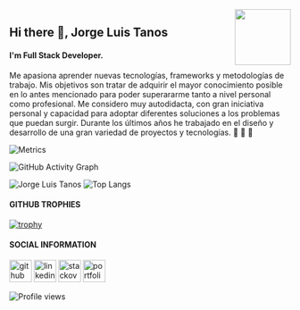 
<!--
**jTanos/jTanos** is a ✨ _special_ ✨ repository because its `README.md` (this file) appears on your GitHub profile.

Here are some ideas to get you started:

- 🔭 I’m currently working on ...
- 🌱 I’m currently learning ...
- 👯 I’m looking to collaborate on ...
- 🤔 I’m looking for help with ...
- 💬 Ask me about ...
- ⚡ Fun fact: ...
- 📫 How to reach me: <a href="https://www.linkedin.com/in/vedant-jajoo-89a366171/">
      <img align="center" alt="Linkdin" width="25px"                                  src="https://raw.githubusercontent.com/edent/SuperTinyIcons/099dc12b59179d07d534069bc8551718f786d91a/images/svg/linkedin.svg" />
</a>
</br>
-->






<a href='https://jtanos.github.io/'>
  <img align='right' src='https://user-images.githubusercontent.com/5713670/87202985-820dcb80-c2b6-11ea-9f56-7ec461c497c3.gif' width='100'>
</a>

## Hi there 👋, Jorge Luis Tanos
#### I'm Full Stack Developer.

Me apasiona aprender nuevas tecnologías, frameworks y metodologías de trabajo.
Mis objetivos son tratar de adquirir el mayor conocimiento posible en lo antes mencionado para poder 
superararme tanto a nivel personal como profesional.
Me considero muy autodidacta, con gran iniciativa personal y capacidad para adoptar diferentes soluciones 
a los problemas que puedan surgir.
Durante los últimos años he trabajado en el diseño y desarrollo de una gran variedad de proyectos y tecnologías. 
💪 💪 💪

![Metrics](https://metrics.lecoq.io/jtanos?template=classic&gists=1&introduction=1&activity=1&base.indepth=false&base.hireable=false&activity.limit=5&activity.load=300&activity.days=14&activity.visibility=all&activity.timestamps=false&activity.filter=all&introduction.title=true&config.timezone=America%2FBuenos_Aires)


![GitHub Activity Graph](https://activity-graph.herokuapp.com/graph?username=jtanos&theme=react-dark&hide_border=true)  

![Jorge Luis Tanos](https://github-readme-stats.vercel.app/api?username=jTanos&show_icons=true&title_color=ffffff&icon_color=bb2acf&text_color=daf7dc&bg_color=191919&hide_border=true) ![Top Langs](https://github-readme-stats.vercel.app/api/top-langs/?username=jtanos&layout=compact&langs_count=10&title_color=ffffff&icon_color=bb2acf&text_color=daf7dc&bg_color=191919&hide_border=true)


#### GITHUB TROPHIES
  
[![trophy](https://github-profile-trophy.vercel.app/?username=jtanos&theme=onedark&margin-w=15&margin-h=15&no-bg=true&column=4)](https://github.com/ryo-ma/github-profile-trophy)

#### SOCIAL INFORMATION

[<img src='https://cdn.jsdelivr.net/npm/simple-icons@3.0.1/icons/github.svg' alt='github' height='40'>](https://github.com/jtanos)
[<img src='https://cdn.jsdelivr.net/npm/simple-icons@3.0.1/icons/linkedin.svg' alt='linkedin' height='40'>](https://www.linkedin.com/in/jorge-tanos-40968092/)
[<img src='https://cdn.jsdelivr.net/npm/simple-icons@3.0.1/icons/stackoverflow.svg' alt='stackoverflow' height='40'>](https://es.stackoverflow.com/users/165943/jtanos) [<img src='https://cdn.jsdelivr.net/npm/simple-icons@3.0.1/icons/icloud.svg' alt='portfolio' height='40'>](https://jtanos.github.io/)  

![Profile views](https://gpvc.arturio.dev/jtanos) 


<!--
![GitHub streak stats](https://github-readme-streak-stats.herokuapp.com/?user=jtanos) 

### GITHUB BADGES

<a href='https://archiveprogram.github.com/'>
  <img src='https://raw.githubusercontent.com/acervenky/animated-github-badges/master/assets/acbadge.gif' width='40' height='40'>
</a>
<a href='https://docs.github.com/en/developers'>
  <img src='https://raw.githubusercontent.com/acervenky/animated-github-badges/master/assets/devbadge.gif' width='40' height='40'>
</a>
<a href='https://github.com/pricing'>
  <img src='https://raw.githubusercontent.com/acervenky/animated-github-badges/master/assets/pro.gif' width='40' height='40'>
</a>
<a href='https://stars.github.com/'>
  <img src='https://raw.githubusercontent.com/acervenky/animated-github-badges/master/assets/starbadge.gif' width='35' height='35'>
</a>
<a href='https://docs.github.com/en/github/supporting-the-open-source-community-with-github-sponsors'>
  <img src='https://raw.githubusercontent.com/acervenky/animated-github-badges/master/assets/sponsorbadge.gif' width='35' height='35'>
</a>
 -->
